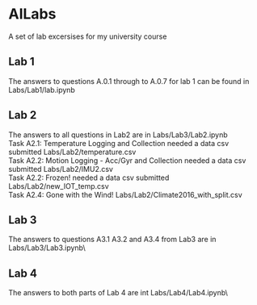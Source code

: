 # AILabs
A set of lab excersises for my university course
## Lab 1
The answers to questions A.0.1 through to A.0.7 for lab 1 can be found in Labs/Lab1/lab.ipynb
## Lab 2
The answers to all questions in Lab2 are in Labs/Lab3/Lab2.ipynb\
Task A2.1: Temperature Logging and Collection needed a data csv submitted Labs/Lab2/temperature.csv\
Task A2.2: Motion Logging - Acc/Gyr  and Collection needed a data csv submitted Labs/Lab2/IMU2.csv\
Task A2.2: Frozen! needed a data csv submitted Labs/Lab2/new_IOT_temp.csv\
Task A2.4: Gone with the Wind! Labs/Lab2/Climate2016_with_split.csv
## Lab 3
The answers to questions A3.1 A3.2 and A3.4 from Lab3 are in Labs/Lab3/Lab3.ipynb\
## Lab 4
The answers to both parts of Lab 4 are int Labs/Lab4/Lab4.ipynb\
